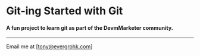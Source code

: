 # Git-ing Started with Git
#### A fun project to learn git as part of the **DevmMarketer** community.

----

Email me at [tony@evergrohk.com]